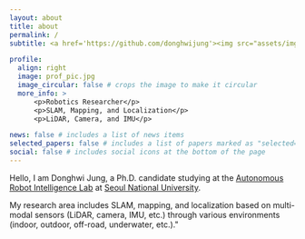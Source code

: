 ```yaml
---
layout: about
title: about
permalink: /
subtitle: <a href='https://github.com/donghwijung'><img src="assets/img/github-mark.png" style="width:15px;"/> github</a>&nbsp;&nbsp;&nbsp;&nbsp;<a href='https://www.linkedin.com/in/donghwi-jung-6b9057a9/'><img src="assets/img/linkedin_logo.png" style="width:15px;"/> LinkedIn</a>

profile:
  align: right
  image: prof_pic.jpg
  image_circular: false # crops the image to make it circular
  more_info: >
      <p>Robotics Researcher</p>
      <p>SLAM, Mapping, and Localization</p>
      <p>LiDAR, Camera, and IMU</p>

news: false # includes a list of news items
selected_papers: false # includes a list of papers marked as "selected={true}"
social: false # includes social icons at the bottom of the page
---
```


<!-- Write your biography here. Tell the world about yourself. Link to your favorite [subreddit](http://reddit.com). You can put a picture in, too. The code is already in, just name your picture `prof_pic.jpg` and put it in the `img/` folder.

Put your address / P.O. box / other info right below your picture. You can also disable any of these elements by editing `profile` property of the YAML header of your `_pages/about.md`. Edit `_bibliography/papers.bib` and Jekyll will render your [publications page](/al-folio/publications/) automatically.

Link to your social media connections, too. This theme is set up to use [Font Awesome icons](https://fontawesome.com/) and [Academicons](https://jpswalsh.github.io/academicons/), like the ones below. Add your Facebook, Twitter, LinkedIn, Google Scholar, or just disable all of them. -->

Hello, I am Donghwi Jung, a Ph.D. candidate studying at the [Autonomous Robot Intelligence Lab](https://arisnu.squarespace.com/) at [Seoul National University](https://en.snu.ac.kr/).

My research area includes SLAM, mapping, and localization based on multi-modal sensors (LiDAR, camera, IMU, etc.) through various environments (indoor, outdoor, off-road, underwater, etc.)."
